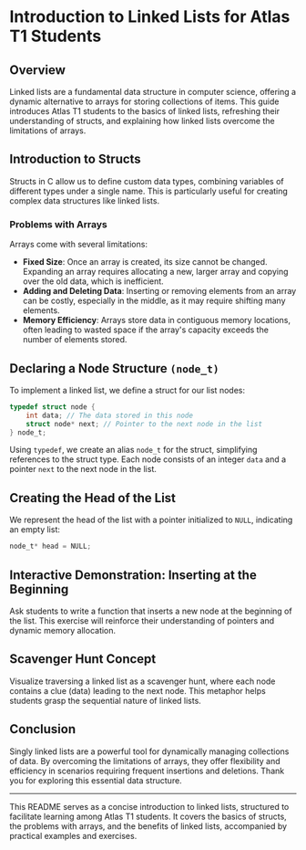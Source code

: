 # Introduction to Linked Lists for Atlas T1 Students

## Overview

Linked lists are a fundamental data structure in computer science, offering a dynamic alternative to arrays for storing collections of items. This guide introduces Atlas T1 students to the basics of linked lists, refreshing their understanding of structs, and explaining how linked lists overcome the limitations of arrays.

## Introduction to Structs

Structs in C allow us to define custom data types, combining variables of different types under a single name. This is particularly useful for creating complex data structures like linked lists.

### Problems with Arrays

Arrays come with several limitations:

- **Fixed Size**: Once an array is created, its size cannot be changed. Expanding an array requires allocating a new, larger array and copying over the old data, which is inefficient.
- **Adding and Deleting Data**: Inserting or removing elements from an array can be costly, especially in the middle, as it may require shifting many elements.
- **Memory Efficiency**: Arrays store data in contiguous memory locations, often leading to wasted space if the array's capacity exceeds the number of elements stored.

## Declaring a Node Structure `(node_t)`

To implement a linked list, we define a struct for our list nodes:

```c
typedef struct node {
    int data; // The data stored in this node
    struct node* next; // Pointer to the next node in the list
} node_t;
```

Using `typedef`, we create an alias `node_t` for the struct, simplifying references to the struct type. Each node consists of an integer `data` and a pointer `next` to the next node in the list.

## Creating the Head of the List

We represent the head of the list with a pointer initialized to `NULL`, indicating an empty list:

```c
node_t* head = NULL;
```

## Interactive Demonstration: Inserting at the Beginning

Ask students to write a function that inserts a new node at the beginning of the list. This exercise will reinforce their understanding of pointers and dynamic memory allocation.

## Scavenger Hunt Concept

Visualize traversing a linked list as a scavenger hunt, where each node contains a clue (data) leading to the next node. This metaphor helps students grasp the sequential nature of linked lists.

## Conclusion

Singly linked lists are a powerful tool for dynamically managing collections of data. By overcoming the limitations of arrays, they offer flexibility and efficiency in scenarios requiring frequent insertions and deletions. Thank you for exploring this essential data structure.

---

This README serves as a concise introduction to linked lists, structured to facilitate learning among Atlas T1 students. It covers the basics of structs, the problems with arrays, and the benefits of linked lists, accompanied by practical examples and exercises.
